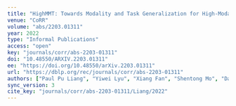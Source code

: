```yaml
---
title: "HighMMT: Towards Modality and Task Generalization for High-Modality Representation Learning."
venue: "CoRR"
volume: "abs/2203.01311"
year: 2022
type: "Informal Publications"
access: "open"
key: "journals/corr/abs-2203-01311"
doi: "10.48550/ARXIV.2203.01311"
ee: "https://doi.org/10.48550/arXiv.2203.01311"
url: "https://dblp.org/rec/journals/corr/abs-2203-01311"
authors: ["Paul Pu Liang", "Yiwei Lyu", "Xiang Fan", "Shentong Mo", "Dani Yogatama", "Louis-Philippe Morency", "Ruslan Salakhutdinov"]
sync_version: 3
cite_key: "journals/corr/abs-2203-01311/Liang/2022"
---
```

